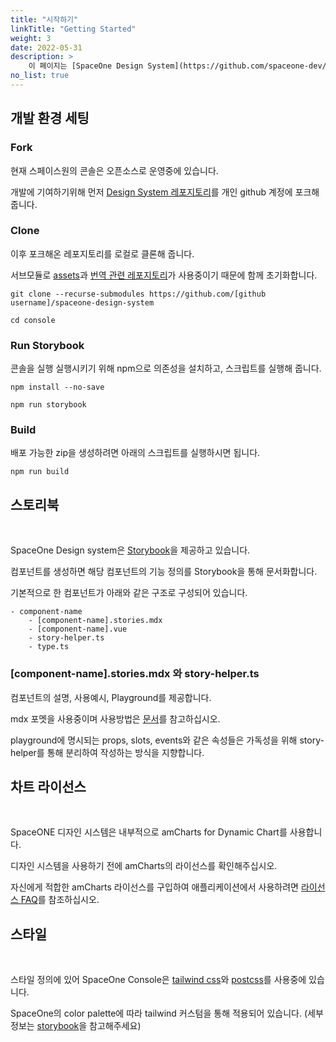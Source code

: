```yaml
---
title: "시작하기"
linkTitle: "Getting Started"
weight: 3
date: 2022-05-31
description: >
    이 페이지는 [SpaceOne Design System](https://github.com/spaceone-dev/spaceone-design-system) 개발을 시작하기 위한 안내문서입니다.
no_list: true
---
```


## 개발 환경 세팅


### Fork

현재 스페이스원의 콘솔은 오픈소스로 운영중에 있습니다.

개발에 기여하기위해 먼저 [Design System 레포지토리](https://github.com/spaceone-dev/spaceone-design-system)를 개인 github 계정에 포크해 줍니다.

### Clone

이후 포크해온 레포지토리를 로컬로 클론해 줍니다.

서브모듈로 [assets](https://github.com/spaceone-dev/console-assets)과 [번역 관련 레포지토리](https://github.com/spaceone-dev/design-system-translation.git)가 사용중이기 때문에 함께 초기화합니다.

```shell
git clone --recurse-submodules https://github.com/[github username]/spaceone-design-system

cd console
```

### Run Storybook

콘솔을 실행 실행시키기 위해 npm으로 의존성을 설치하고, 스크립트를 실행해 줍니다.
```shell
npm install --no-save

npm run storybook
```

### Build

배포 가능한 zip을 생성하려면 아래의 스크립트를 실행하시면 됩니다.

```shell
npm run build
```


## 스토리북

<br/>

SpaceOne Design system은 [Storybook](https://storybook.developer.spaceone.dev/?path=/story/data-display-badges--style-types)을 제공하고 있습니다.

컴포넌트를 생성하면 해당 컴포넌트의 기능 정의를 Storybook을 통해 문서화합니다.

기본적으로 한 컴포넌트가 아래와 같은 구조로 구성되어 있습니다. 

```text
- component-name
    - [component-name].stories.mdx
    - [component-name].vue
    - story-helper.ts
    - type.ts
```

### [component-name].stories.mdx 와 story-helper.ts

컴포넌트의 설명, 사용예시, Playground를 제공합니다.

mdx 포멧을 사용중이며 사용방법은 [문서](https://storybook.js.org/docs/6.3/vue/writing-docs/mdx)를 참고하십시오.

playground에 명시되는 props, slots, events와 같은 속성들은 가독성을 위해 story-helper를 통해 분리하여 작성하는 방식을 지향합니다.  


## 차트 라이선스

<br/>

SpaceONE 디자인 시스템은 내부적으로 amCharts for Dynamic Chart를 사용합니다.

디자인 시스템을 사용하기 전에 amCharts의 라이선스를 확인해주십시오.

자신에게 적합한 amCharts 라이선스를 구입하여 애플리케이션에서 사용하려면 [라이선스 FAQ](https://www.amcharts.com/online-store/licenses-explained/)를 참조하십시오.

## 스타일

<br/>

스타일 정의에 있어 SpaceOne Console은 [tailwind css](https://tailwindcss.com)와 [postcss](https://postcss.org/)를 사용중에 있습니다.

SpaceOne의 color palette에 따라 tailwind 커스텀을 통해 적용되어 있습니다. (세부 정보는 [storybook](https://storybook.developer.spaceone.dev/?path=/docs/foundation-styles-colors--all-colors)을 참고해주세요)
